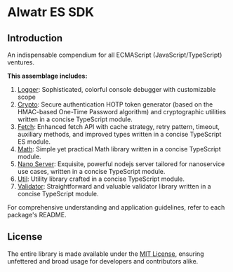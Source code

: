 # Alwatr ES SDK

## Introduction

An indispensable compendium for all ECMAScript (JavaScript/TypeScript) ventures.

**This assemblage includes:**

1. [Logger](./packages/logger): Sophisticated, colorful console debugger with customizable scope
2. [Crypto](./packages/crypto): Secure authentication HOTP token generator (based on the HMAC-based One-Time Password algorithm) and cryptographic utilities written in a concise TypeScript module.
3. [Fetch](./packages/fetch): Enhanced fetch API with cache strategy, retry pattern, timeout, auxiliary methods, and improved types written in a concise TypeScript ES module.
4. [Math](./packages/math): Simple yet practical Math library written in a concise TypeScript module.
5. [Nano Server](./packages/nano-server): Exquisite, powerful nodejs server tailored for nanoservice use cases, written in a concise TypeScript module.
6. [Util](./packages/util): Utility library crafted in a concise TypeScript module.
7. [Validator](./packages/validator): Straightforward and valuable validator library written in a concise TypeScript module.

For comprehensive understanding and application guidelines, refer to each package's README.

## License

The entire library is made available under the [MIT License](./LICENSE), ensuring unfettered and broad usage for developers and contributors alike.

